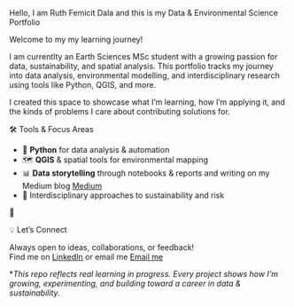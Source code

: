 Hello, I am Ruth Femicit Dala and this is my Data & Environmental Science Portfolio

Welcome to my my learning journey!

I am currentlty an Earth Sciences MSc student with a growing passion for data, sustainability, and spatial analysis. This portfolio tracks my journey into data analysis, environmental modelling, and interdisciplinary research using tools like Python, QGIS, and more.

I created this space to showcase what I’m learning, how I’m applying it, and the kinds of problems I care about contributing solutions for.

 🛠 Tools & Focus Areas
- 🐍 **Python** for data analysis & automation  
- 🗺️ **QGIS** & spatial tools for environmental mapping  
- 📊 **Data storytelling** through notebooks & reports and writing on my Medium blog [Medium](medium.com/@Nanfemicit)
- 🧪 Interdisciplinary approaches to sustainability and risk

🔄



💡 Let’s Connect

Always open to ideas, collaborations, or feedback!  
Find me on [LinkedIn](https://www.linkedin.com/in/femicitdala/) or email me [Email me](mailto:dala.femicit@gmail.com)


**This repo reflects real learning in progress. Every project shows how I’m growing, experimenting, and building toward a career in data & sustainability.*
